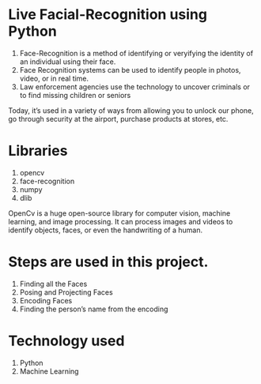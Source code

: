 # Live Facial-Recognition using Python

1. Face-Recognition is a method of identifying or veryifying the identity of an individual using their face. 
2. Face Recognition systems can be used to identify people in photos, video, or in real time.
3. Law enforcement agencies use the technology to uncover criminals or to find missing children or seniors

Today, it’s used in a variety of ways from allowing you to unlock our phone, go through security at the airport, purchase products at stores, etc.

# Libraries
1. opencv
2. face-recognition
3. numpy
4. dlib


OpenCv is a huge open-source library for computer vision, machine learning, and image processing. 
It can process images and videos to identify objects, faces, or even the handwriting of a human.

# Steps are used in this project.
1. Finding all the Faces
2. Posing and Projecting Faces
3. Encoding Faces
4. Finding the person’s name from the encoding

# Technology used
1. Python 
2. Machine Learning
